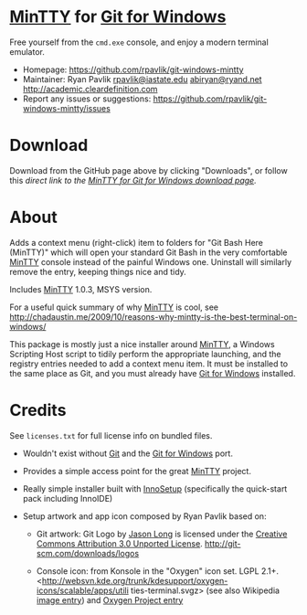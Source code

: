 # [MinTTY][] for [Git for Windows][]
Free yourself from the `cmd.exe` console, and enjoy a modern terminal emulator.

- Homepage: <https://github.com/rpavlik/git-windows-mintty>
- Maintainer: Ryan Pavlik <rpavlik@iastate.edu> <abiryan@ryand.net> <http://academic.cleardefinition.com>
- Report any issues or suggestions: <https://github.com/rpavlik/git-windows-mintty/issues>

# Download
Download from the GitHub page above by clicking "Downloads", or follow
this *direct link to the [MinTTY for Git for Windows download
page](https://github.com/rpavlik/git-windows-mintty/downloads).*

# About
Adds a context menu (right-click) item to folders for "Git Bash Here
(MinTTY)" which will open your standard Git Bash in the very comfortable
[MinTTY][] console instead of the painful Windows one. Uninstall will
similarly remove the entry, keeping things nice and tidy.

Includes [MinTTY][] 1.0.3, MSYS version.

For a useful quick summary of why [MinTTY][] is cool, see
<http://chadaustin.me/2009/10/reasons-why-mintty-is-the-best-terminal-on-windows/>

This package is mostly just a nice installer around [MinTTY][], a
Windows Scripting Host script to tidily perform the appropriate
launching, and the registry entries needed to add a context menu item.
It must be installed to the same place as Git, and you must already have
[Git for Windows][] installed.

# Credits

See `licenses.txt` for full license info on bundled files.

- Wouldn't exist without [Git][] and the [Git for Windows][] port.

- Provides a simple access point for the great [MinTTY][] project.

- Really simple installer built with [InnoSetup][] (specifically the
	quick-start pack including InnoIDE)

- Setup artwork and app icon composed by Ryan Pavlik based on:

	- Git artwork: Git Logo by [Jason Long][] is licensed under the
		[Creative Commons Attribution 3.0 Unported License][cc-by-3.0].
		<http://git-scm.com/downloads/logos>

	- Console icon: from Konsole in the "Oxygen" icon set. LGPL 2.1+.
		<http://websvn.kde.org/trunk/kdesupport/oxygen-icons/scalable/apps/utili
		ties-terminal.svgz> (see also Wikipedia [image entry][wikipediakonsole])
		and [Oxygen Project entry][oxyproj]


[Git]: http://git-scm.com/
[Git for Windows]: http://msysgit.github.com/
[MinTTY]: http://code.google.com/p/mintty/
[InnoSetup]: http://www.jrsoftware.org/isdl.php
[Jason Long]: http://twitter.com/jasonlong
[cc-by-3.0]: http://creativecommons.org/licenses/by/3.0/
[wikipediakonsole]:http://en.wikipedia.org/wiki/File:Konsole_icon.svg
[oxyproj]:http://en.wikipedia.org/wiki/Oxygen_Project